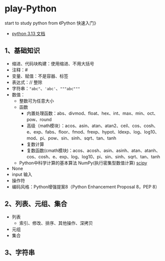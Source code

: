 # play-Python

start to study python from 《Python 快速入门》

- [python 3.13 文档](https://docs.python.org/zh-cn/3.13/reference/index.html)

## 1、基础知识
- 缩进、代码块构建：使用缩进、不用大括号
- 注释：#
- 变量、赋值：不是容器、标签
- 表达式：// 整除
- 字符串：`"abc"`、`'abc'`、`"""abc"""`
- 数值：
  - 整数可为任意大小
  - 函数
    - 内置处理函数：abs、divmod、float、hex、int、max、min、oct、pow、round
    - 高级（math模块）：acos、asin、atan、atan2、ceil、cos、cosh、e、exp、fabs、floor、fmod、frexp、hypot、ldexp、log、log10、mod、pi、pow、sin、sinh、sqrt、tan、tanh
    - 复数计算
    - 复数函数(cmath模块)：acos、acosh、asin、asinh、atan、atanh、cos、cosh、e、exp、log、log10、pi、sin、sinh、sqrt、tan、tanh
  - Python中科学计算的基本算法 NumPy(执行密集型数值计算) [scipy](https://scipy.org/)
- None
- input 输入
- 操作符
- 编码风格：Python增强提案8​（Python Enhancement Proposal 8，PEP 8）

## 2、列表、元组、集合
- 列表
  - 索引、修改、排序、其他操作、深拷贝
- 元组
- 集合

## 3、字符串
